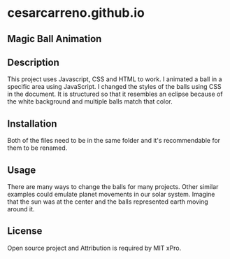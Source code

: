 # cesarcarreno.github.io #

## Magic Ball Animation ##

## Description ##
This project uses Javascript, CSS and HTML to work. I animated a ball in a specific area using JavaScript. I changed the styles of the balls using CSS in the document. It is structured so that it resembles an eclipse because of the white background and multiple balls match that color. 

## Installation ##
Both of the files need to be in the same folder and it's recommendable for them to be renamed. 

## Usage ##
There are many ways to change the balls for many projects. Other similar examples could emulate planet movements in our solar system. Imagine that the sun was at the center and the balls represented earth moving around it.  

## License ##
Open source project and Attribution is required by MIT xPro. 
